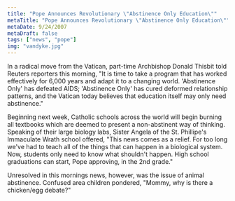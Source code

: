 ```yaml
---
title: "Pope Announces Revolutionary \"Abstinence Only Education\""
metaTitle: "Pope Announces Revolutionary \"Abstinence Only Education\""
metaDate: 9/24/2007
metaDraft: false
tags: ["news", "pope"]
img: "vandyke.jpg"
---
```


In a radical move from the Vatican, part-time Archbishop Donald Thisbit told Reuters reporters this morning, "It is time to take a program that has worked effectively for 6,000 years and adapt it to a changing world. 'Abstinence Only' has defeated AIDS; 'Abstinence Only' has cured deformed relationship patterns, and the Vatican today believes that education itself may only need abstinence."

Beginning next week, Catholic schools across the world will begin burning all textbooks which are deemed to present a non-abstinent way of thinking. Speaking of their large biology labs, Sister Angela of the St. Phillipe's Immaculate Wrath school offered, "This news comes as a relief. For too long we've had to teach all of the things that can happen in a biological system. Now, students only need to know what shouldn't happen. High school graduations can start, Pope approving, in the 2nd grade."

Unresolved in this mornings news, however, was the issue of animal abstinence. Confused area children pondered, "Mommy, why is there a chicken/egg debate?"
